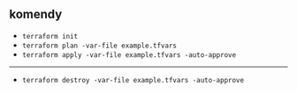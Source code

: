 ## komendy

* `terraform init`
* `terraform plan -var-file example.tfvars`
* `terraform apply -var-file example.tfvars -auto-approve`

---

* `terraform destroy -var-file example.tfvars -auto-approve`
